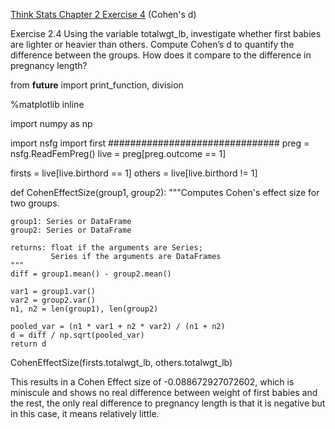 [Think Stats Chapter 2 Exercise 4](http://greenteapress.com/thinkstats2/html/thinkstats2003.html#toc24) (Cohen's d)

Exercise 2.4 Using the variable totalwgt_lb, investigate whether first babies are lighter or heavier than others. Compute Cohen’s d to quantify the
difference between the groups. How does it compare to the difference in
pregnancy length?

from __future__ import print_function, division

%matplotlib inline

import numpy as np

import nsfg
import first
###############################
preg = nsfg.ReadFemPreg()
live = preg[preg.outcome == 1]

firsts = live[live.birthord == 1]
others = live[live.birthord != 1]

def CohenEffectSize(group1, group2):
    """Computes Cohen's effect size for two groups.
    
    group1: Series or DataFrame
    group2: Series or DataFrame
    
    returns: float if the arguments are Series;
             Series if the arguments are DataFrames
    """
    diff = group1.mean() - group2.mean()

    var1 = group1.var()
    var2 = group2.var()
    n1, n2 = len(group1), len(group2)

    pooled_var = (n1 * var1 + n2 * var2) / (n1 + n2)
    d = diff / np.sqrt(pooled_var)
    return d
    
CohenEffectSize(firsts.totalwgt_lb, others.totalwgt_lb)

This results in a Cohen Effect size of -0.088672927072602, which is miniscule and shows no real difference between weight of first babies and the rest, the only real difference to pregnancy length is that it is negative but in this case, it means relatively little.
